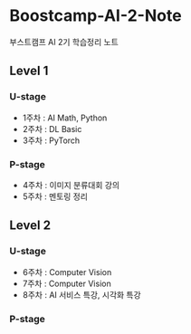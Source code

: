 # Boostcamp-AI-2-Note

부스트캠프 AI 2기 학습정리 노트

## Level 1
### U-stage
- 1주차 : AI Math, Python
- 2주차 : DL Basic
- 3주차 : PyTorch

### P-stage
- 4주차 : 이미지 분류대회 강의
- 5주차 : 멘토링 정리

## Level 2
### U-stage
- 6주차 : Computer Vision
- 7주차 : Computer Vision
- 8주차 : AI 서비스 특강, 시각화 특강

### P-stage
